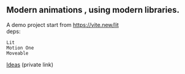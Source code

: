 ## Modern animations , using modern libraries. 
A demo project start from https://vite.new/lit  
deps:
```
Lit  
Motion One  
Moveable  
```  
[Ideas](https://trip.feishu.cn/wiki/wikcnz6DnYmOUU8OfNhUm9LiCre)  (private link)
